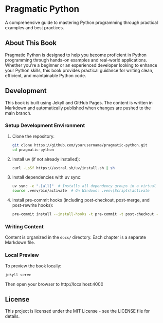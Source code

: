 # Pragmatic Python

A comprehensive guide to mastering Python programming through practical examples and best practices.

## About This Book

Pragmatic Python is designed to help you become proficient in Python programming through hands-on examples and real-world applications. Whether you're a beginner or an experienced developer looking to enhance your Python skills, this book provides practical guidance for writing clean, efficient, and maintainable Python code.

## Development

This book is built using Jekyll and GitHub Pages. The content is written in Markdown and automatically published when changes are pushed to the main branch.

### Setup Development Environment

1. Clone the repository:
   ```bash
   git clone https://github.com/yourusername/pragmatic-python.git
   cd pragmatic-python
   ```

2. Install uv (if not already installed):
   ```bash
   curl -LsSf https://astral.sh/uv/install.sh | sh
   ```

3. Install dependencies with uv sync:
   ```bash
   uv sync -e ".[all]"  # Installs all dependency groups in a virtual environment
   source .venv/bin/activate  # On Windows: .venv\Scripts\activate
   ```

4. Install pre-commit hooks (including post-checkout, post-merge, and post-rewrite hooks):
   ```bash
   pre-commit install --install-hooks -t pre-commit -t post-checkout -t post-merge -t post-rewrite
   ```

### Writing Content

Content is organized in the `docs/` directory. Each chapter is a separate Markdown file.

### Local Preview

To preview the book locally:

```bash
jekyll serve
```

Then open your browser to http://localhost:4000

## License

This project is licensed under the MIT License - see the LICENSE file for details.

